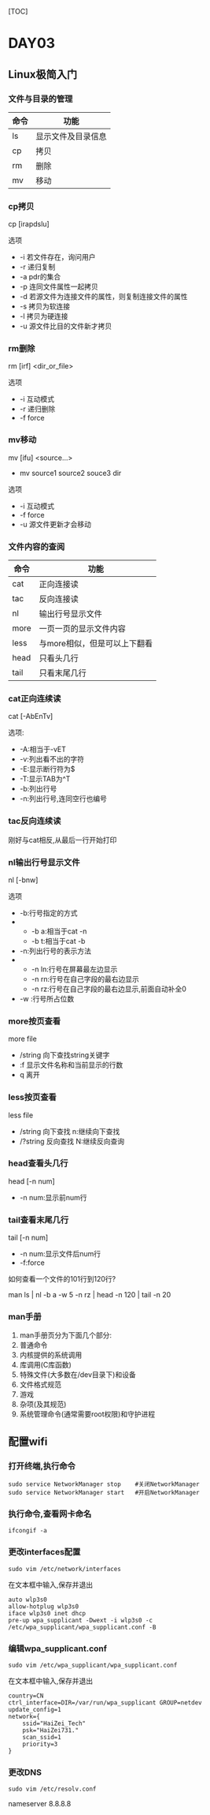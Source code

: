 [TOC]

# DAY03

## Linux极简入门

### 文件与目录的管理

| 命令 | 功能               |
| ---- | ------------------ |
| ls   | 显示文件及目录信息 |
| cp   | 拷贝               |
| rm   | 删除               |
| mv   | 移动               |

### cp拷贝

cp [irapdslu] <sour> <dest>

选项

- -i	若文件存在，询问用户
- -r	递归复制
- -a	pdr的集合
- -p	连同文件属性一起拷贝
- -d	若源文件为连接文件的属性，则复制连接文件的属性
- -s	拷贝为软连接
- -l	拷贝为硬连接
- -u	源文件比目的文件新才拷贝

### rm删除

rm [irf] <dir_or_file>

选项

- -i	互动模式
- -r	递归删除
- -f	force



### mv移动

mv [ifu] <source...> <dest>

- mv source1 source2 souce3 dir

选项

- -i	互动模式
- -f	force
- -u	源文件更新才会移动



### 文件内容的查阅

| 命令 | 功能                         |
| ---- | ---------------------------- |
| cat  | 正向连接读                   |
| tac  | 反向连接读                   |
| nl   | 输出行号显示文件             |
| more | 一页一页的显示文件内容       |
| less | 与more相似，但是可以上下翻看 |
| head | 只看头几行                   |
| tail | 只看末尾几行                 |



### cat正向连续读

cat [-AbEnTv] <file>

选项:

- -A:相当于-vET
- -v:列出看不出的字符
- -E:显示断行符为$
- -T:显示TAB为^T
- -b:列出行号
- -n:列出行号,连同空行也编号



### tac反向连续读

刚好与cat相反,从最后一行开始打印



### nl输出行号显示文件

nl [-bnw] <file>

选项

- -b:行号指定的方式
- - -b a:相当于cat -n
  - -b t:相当于cat -b
- -n:列出行号的表示方法
- - -n ln:行号在屏幕最左边显示
  - -n rn:行号在自己字段的最右边显示
  - -n rz:行号在自己字段的最右边显示,前面自动补全0
- -w <num>:行号所占位数



### more按页查看

more file

- /string	向下查找string关键字
- :f	显示文件名称和当前显示的行数
- q	离开



### less按页查看

less file

- /string	向下查找	n:继续向下查找
- /?string	反向查找	N:继续反向查询



### head查看头几行

head [-n num] <file>

- -n num:显示前num行



### tail查看末尾几行

tail [-n num] <file>

- -n num:显示文件后num行
- -f:force



如何查看一个文件的101行到120行?

man ls | nl -b a -w 5 -n rz | head -n 120 | tail -n 20



### man手册

1. man手册页分为下面几个部分:
2. 普通命令
3. 内核提供的系统调用
4. 库调用(C库函数)
5. 特殊文件(大多数在/dev目录下)和设备
6. 文件格式规范
7. 游戏
8. 杂项(及其规范)
9. 系统管理命令(通常需要root权限)和守护进程







## 配置wifi

### 打开终端,执行命令

```
sudo service NetworkManager stop	#关闭NetworkManager
sudo service NetworkManager start	#开启NetworkManager
```

### 执行命令,查看网卡命名

```
ifcongif -a
```

### 更改interfaces配置

```
sudo vim /etc/network/interfaces
```

在文本框中输入,保存并退出

```
auto wlp3s0
allow-hotplug wlp3s0
iface wlp3s0 inet dhcp
pre-up wpa_supplicant -Dwext -i wlp3s0 -c /etc/wpa_supplicant/wpa_supplicant.conf -B
```

### 编辑wpa_supplicant.conf

```
sudo vim /etc/wpa_supplicant/wpa_supplicant.conf 
```

在文本框中输入,保存并退出

```
country=CN
ctrl_interface=DIR=/var/run/wpa_supplicant GROUP=netdev
update_config=1
network={
    ssid="HaiZei_Tech"
    psk="HaiZei731."
    scan_ssid=1
    priority=3
}
```

### 更改DNS

```
sudo vim /etc/resolv.conf
```

nameserver 8.8.8.8
